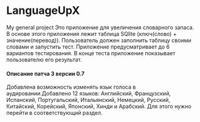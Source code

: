 # LanguageUpX
My general project
Это приложение для увеличения словарного запаса. В основе этого приложения лежит таблица SQlite (ключ(слово) + значение(перевод)). Пользователь должен заполнить таблицу своими словами и запустить тест. Приложение предусматривает до 6 вариантов тестирования. В конце теста приложение показывает пользователю его результат.
#### Описание патча 3 версии 0.7
Добавлена возможность изменять язык голоса в аудировании.Добавлено 12 языков: Английский, Французский, Испанский, Португальский, Итальянский, Немецкий, Русский, Китайский, Корейский, Японский, Хинди и Арабский. Для этого нужно перейти в соответствующий раздел.
